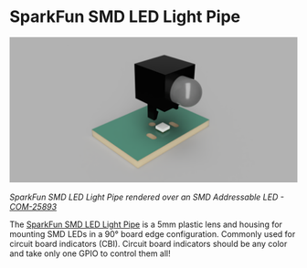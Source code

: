 # SparkFun SMD LED Light Pipe

[![SparkFun SMD LED Light Pipe rendered over an SMD Addressable LED](Renderings/Addr_RA_1_Simple_14490406849.png)](https://www.sparkfun.com/products/25893)

*SparkFun SMD LED Light Pipe rendered over an SMD Addressable LED  - [COM-25893](https://www.sparkfun.com/products/25893)*

The [SparkFun SMD LED Light Pipe](https://www.sparkfun.com/products/25893) is a 5mm plastic lens and housing for mounting SMD LEDs in a 90° board edge configuration. Commonly used for circuit board indicators (CBI). Circuit board indicators should be any color and take only one GPIO to control them all!
